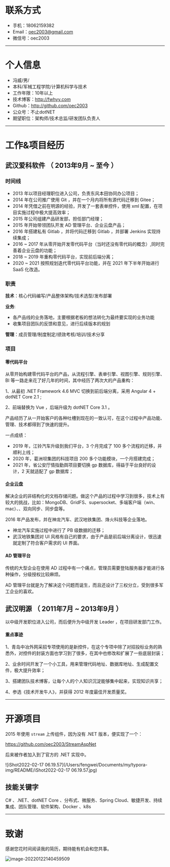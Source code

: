 
# 联系方式
- 手机：18062159382
- Email：oec2003@gmail.com
- 微信号：oec2003

---

# 个人信息

 - 冯威/男/
 - 本科/军械工程学院/计算机科学与技术 
 - 工作年限：10年以上
 - 技术博客：http://fwhyy.com
 - Github：http://github.com/oec2003
 - 公众号：不止dotNET
 - 期望职位：架构师/技术总监/研发团队负责人

---

# 工作&项目经历
## 武汉爱科软件 （ 2013年9月 ~ 至今 ）

### 时间线

* 2013 年以项目经理职位进入公司，负责东风本田协同办公项目；
* 2014 年在公司推广使用 Git ，并在一个月内将所有源代码迁移到 Gitee；
* 2014 年凭借之前在明源的经验，开发了一套表单控件，使用 xml 配置，在项目实施过程中极大提高效率；
* 2015 年公司组建产品研发部，担任部门经理；
* 2015 年开始带领团队开发 AD 管理平台、企业云盘产品；
* 2016 年搭建私有 Gitlab ，并将代码迁移到 Gitlab ，并部署 Jenkins 实现持续集成；
* 2016 ~ 2017 年从零开始开发零代码平台（当时还没有零代码的概念）,同时完善着企业云盘的功能；
* 2018 ~ 2019 年重构零代码平台，实现前后端分离；
* 2020 ~ 2021 按照规划迭代零代码平台功能，并在 2021 年下半年开始进行 SaaS 化改造。

### 职责

**技术**：核心代码编写/产品整体架构/技术选型/发布部署

**业务**:

* 各产品线的业务落地，主要根据老板的想法转化为最终要实现的业务功能
* 收集项目团队的反馈和意见，进行后续版本的规划

**管理**：成员管理/制度制定/绩效考核/培训/技术分享


### 项目

#### 零代码平台

从零开始构建零代码平台的产品，从流程引擎、表单引擎、视图引擎、规则引擎、BI 等一路走来花了好几年的时间，其中经历了两次大的产品重构：

1、从最初 .NET Framework 4.6 MVC 切换到前后端分离，采用 Angular 4 + dotNET Core 2.1 ;

2、前端替换为 Vue ，后端升级为 dotNET Core 3.1 。

产品经历了从一开始客户的各种吐槽到现在的一致认可，在这个过程中产品功能、管理、技术都得到了快速的提升。

一点成绩：

* 2019 年，江铃汽车升级到我们平台，3 个月完成了 100 多个流程的迁移，并顺利上线；
* 2020 年，葛洲坝集团的科技项目 200 多个功能模块，一个月搭建完成；
* 2021 年，省公安厅情指勤舆项目要切换 gp 数据库，得益于平台良好的设计，2 天就适配了 gp 数据库；

#### 企业云盘

解决企业的非结构化的文档存储问题。做这个产品的过程中学习到很多，技术上有较大的挑战，比如：MongoDB、GridFS、supersocket、多端客户端（win、mac）、、双向同步、同步盘等。

2016 年产品发布，并在神龙汽车、武汉地铁集团、烽火科技等企业落地。

* 神龙汽车实施过程中进行了 PB 级数据的迁移；
* 武汉地铁集团对 UI 风格有自己的要求，由于产品是前后端分离设计，很迅速就定制了符合客户需求的 UI 界面。

#### AD 管理平台

传统的大型企业在使用 AD 过程中有一个痛点，管理员需要登陆服务器才能进行各种操作，分级授权比较麻烦。

AD 管理平台就是为了解决这个问题而诞生，而且还设计了三权分立，受到很多军工企业的喜欢。


## 武汉明源 （ 2011年7月 ~ 2013年9月 ）

以中级开发职位进入公司，而后便升为中级开发 Leader ，在项目研发部门工作。

#### 重点事迹

1、青岛中冶外网采招专项使用的是新控件，在这个专项中除了对招投标业务的熟悉外，对控件的封装方面也学习到了很多，在其中也修改和扩展了一些底层封装；

2、业余时间开发了一个小工具，用来管理代码地址、数据库地址、生成配置文件，极大提升效率；

3、搭建团队技术博客，让每个人的个人知识沉淀能够集中起来，实现知识共享；

4、参选《技术开发牛人》，并获得 2012 年度最佳开发质量奖。

---

# 开源项目
2015 年使用 `stream` 上传组件，因为没有 .NET 版本，便实现了一个：

https://github.com/oec2003/StreamAspNet

后来被作者加入到了官方的 .NET 实现中。

![iShot2022-02-17 06.19.57](/Users/fengwei/Documents/my/typora-img/README/iShot2022-02-17 06.19.57.jpg)

## 技能关键字

C# 、.NET、dotNET Core 、分布式、微服务、Spring Cloud、敏捷开发、持续集成、团队管理、软件架构、Docker 、k8s 


---

# 致谢
感谢您花时间阅读我的简历，期待能有机会和您共事。

![image-20220122140459509](/Users/fengwei/Documents/my/typora-img/README/202201221405744-20220219083350921.png)
